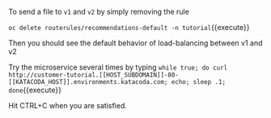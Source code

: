 To send a file to `v1` and `v2` by simply removing the rule

`oc delete routerules/recommendations-default -n tutorial`{{execute}}

Then you should see the default behavior of load-balancing between v1 and v2

Try the microservice several times by typing `while true; do curl http://customer-tutorial.[[HOST_SUBDOMAIN]]-80-[[KATACODA_HOST]].environments.katacoda.com; echo; sleep .1; done`{{execute}}

Hit CTRL+C when you are satisfied.
